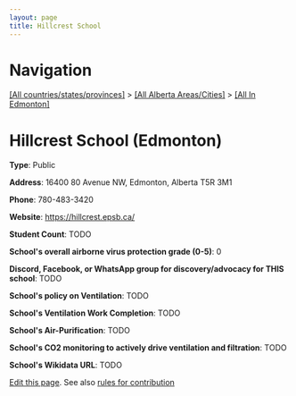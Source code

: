 ```yaml
---
layout: page
title: Hillcrest School
---
```

# Navigation

[[All countries/states/provinces]](../../..) > [[All Alberta Areas/Cities]](../..) > [[All In Edmonton]](..)

# Hillcrest School (Edmonton)

**Type**: Public

**Address**: 16400 80 Avenue NW, Edmonton, Alberta T5R 3M1

**Phone**: 780-483-3420

**Website**: <https://hillcrest.epsb.ca/>

**Student Count**: TODO

**School's overall airborne virus protection grade (0-5)**: 0

**Discord, Facebook, or WhatsApp group for discovery/advocacy for THIS school**: TODO

**School's policy on Ventilation**: TODO

**School's Ventilation Work Completion**: TODO

**School's Air-Purification**: TODO

**School's CO2 monitoring to actively drive ventilation and filtration**: TODO

**School's Wikidata URL**: TODO


[Edit this page](https://github.com/ventilate-schools/AB/edit/main/./Edmonton/Hillcrest_School.md). See also [rules for contribution](../../../contribution-rules/)